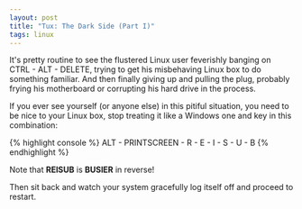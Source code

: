 ```yaml
--- 
layout: post
title: "Tux: The Dark Side (Part I)"
tags: linux
---
```


It's pretty routine to see the flustered Linux user feverishly banging on CTRL - ALT - DELETE,
trying to get his misbehaving Linux box to do something familiar. And then finally giving up and
pulling the plug, probably frying his motherboard or corrupting his hard drive in the process.

If you ever see yourself (or anyone else) in this pitiful situation, you need to be nice to your
Linux box, stop treating it like a Windows one and key in this combination:

{% highlight console %} 
ALT - PRINTSCREEN - R - E - I - S - U - B
{% endhighlight %}

Note that **REISUB** is **BUSIER** in reverse!

Then sit back and watch your system gracefully log itself off and proceed to restart.
